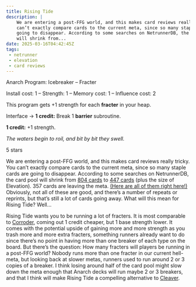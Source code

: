 ```yaml
---
title: Rising Tide
description: |
	We are entering a post-FFG world, and this makes card reviews really tricky. You
	can’t exactly compare cards to the current meta, since so many staple cards are
	going to disappear. According to some searches on NetrunnerDB, the card pool
	will shrink from...
date: 2025-03-16T04:42:45Z
tags:
 - netrunner
 - elevation
 - card reviews
---
```


<script type="module" src="/js/card-frame.js"></script>

<card-frame side="runner" stars="5" src="https://cdn.ewie.online/nsg-rising-tide.jpeg">

Anarch Program: Icebreaker – Fracter

Install cost: 1 – Strength: 1 – Memory cost: 1 – Influence cost: 2

This program gets +1 strength for each **fracter** in your heap.

Interface → **1 credit:** Break 1 **barrier** subroutine.

**1 credit:** +1 strength.

_The waters begin to roil, and bit by bit they swell._

5 stars

</card-frame>

We are entering a post-FFG world, and this makes card reviews really tricky. You
can’t exactly compare cards to the current meta, since so many staple cards are
going to disappear. According to some searches on NetrunnerDB, the card pool
will shrink from
[804 cards](https://netrunnerdb.com/find/?q=b%3Astandard-ban-list-24-12%20z%3Arotation-2023&view=list&sort=release-date&page=1&_locale=en)
to
[447 cards](https://netrunnerdb.com/find/?q=c%3A33%7C32%7C30%7C26+b%3Astandard-ban-list-24-12&sort=name&view=list&_locale=en)
(plus the size of Elevation). 357 cards are leaving the meta.
[(Here are all of them right here!)](https://netrunnerdb.com/find/?q=b%3Astandard-ban-list-24-12+z%3Arotation-2023+c%2133%7C32%7C30%7C26&sort=release-date&view=list&_locale=en)
Obviously, not all of these are good, and there’s a number of repeats or
reprints, but that’s still a lot of cards going away. What will this mean for
Rising Tide? Well…

Rising Tide wants you to be running a lot of fracters. It is most comparable to
[Corroder](https://netrunnerdb.com/en/card/25010), coming out 1 credit cheaper,
but 1 base strength lower. It comes with the potential upside of gaining more
and more strength as you trash more and more extra fracters, something runners
already want to do since there’s no point in having more than one breaker of
each type on the board. But there’s the question: How many fracters will players
be running in a post-FFG world? Nobody runs more than one fracter in our current
hell-meta, but looking back at slower metas, runners used to run around 2 or 3
copies of a breaker. I think losing around half of the card pool might slow down
the meta enough that Anarch decks will run maybe 2 or 3 breakers, and that I
think will make Rising Tide a compelling alternative to
[Cleaver](https://netrunnerdb.com/en/card/30006).
